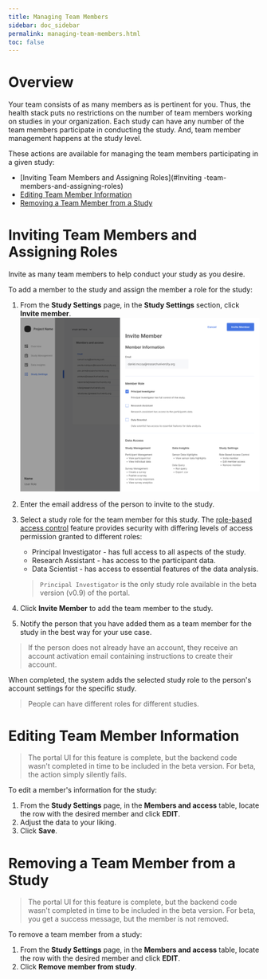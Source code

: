 ```yaml
---
title: Managing Team Members
sidebar: doc_sidebar
permalink: managing-team-members.html
toc: false
---
```


# Overview

Your team consists of as many members as is pertinent for you. Thus, the health stack puts no restrictions on the number of team members working on studies in your organization. Each study can have any number of the team members participate in conducting the study. And, team member management happens at the study level.

These actions are available for managing the team members participating in a given study:

- [Inviting Team Members and Assigning Roles](#Inviting -team-members-and-assigning-roles)
- [Editing Team Member Information](#editing-team-member-information)
- [Removing a Team Member from a Study](#removing-a-team-member-from-a-study)

# Inviting Team Members and Assigning Roles

Invite as many team members to help conduct your study as you desire.

<!-- Only members with the `Project Owner` or `Principal Investigator` [study roles](role-based-access-control.md#study-roles) have the ability to invite members.-->

To add a member to the study and assign the member a role for the study:

1. From the **Study Settings** page, in the **Study Settings** section, click **Invite member**.
    ![inviting-team-members](../../../images/inviting-team-members.png)

2. Enter the email address of the person to invite to the study.

3. Select a study role for the team member for this study. The [role-based access control](role-based-access-control.md) feature provides security with differing levels of access permission granted to different roles:

    - Principal Investigator - has full access to all aspects of the study.
    - Research Assistant - has access to the participant data.
    - Data Scientist - has access to essential features of the data analysis.

    > `Principal Investigator` is the only study role available in the beta version (v0.9) of the portal.

4. Click **Invite Member** to add the team member to the study.

5. Notify the person that you have added them as a team member for the study in the best way for your use case.

> If the person does not already have an account, they receive an account activation email containing instructions to create their account.

When completed, the system adds the selected study role to the person's account settings for the specific study.

> People can have different roles for different studies.

# Editing Team Member Information

> The portal UI for this feature is complete, but the backend code wasn't completed in time to be included in the beta version. For beta, the action simply silently fails.

To edit a member's information for the study:

1. From the **Study Settings** page, in the **Members and access** table, locate the row with the desired member and click **EDIT**.
2. Adjust the data to your liking.
3. Click **Save**.

# Removing a Team Member from a Study

> The portal UI for this feature is complete, but the backend code wasn't completed in time to be included in the beta version. For beta, you get a success message, but the member is not removed.

To remove a team member from a study:

1. From the **Study Settings** page, in the **Members and access** table, locate the row with the desired member and click **EDIT**.
2. Click **Remove member from study**.